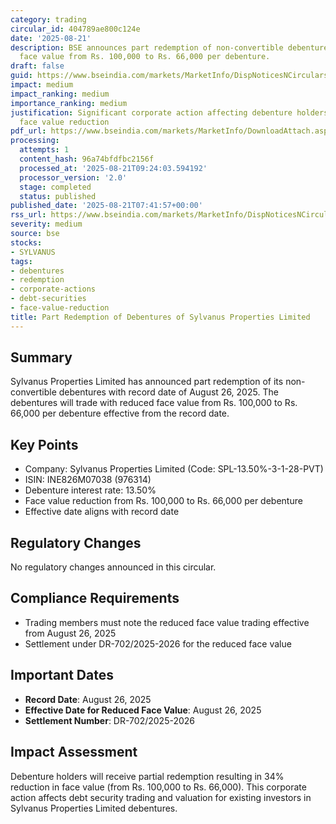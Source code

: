 ```yaml
---
category: trading
circular_id: 404789ae800c124e
date: '2025-08-21'
description: BSE announces part redemption of non-convertible debentures with reduced
  face value from Rs. 100,000 to Rs. 66,000 per debenture.
draft: false
guid: https://www.bseindia.com/markets/MarketInfo/DispNoticesNCirculars.aspx?Noticeid={FE1A2EE8-01FC-43C1-84A2-BC49ED339DA8}&noticeno=20250821-5&dt=08/21/2025&icount=5&totcount=10&flag=0
impact: medium
impact_ranking: medium
importance_ranking: medium
justification: Significant corporate action affecting debenture holders with substantial
  face value reduction
pdf_url: https://www.bseindia.com/markets/MarketInfo/DownloadAttach.aspx?id=20250821-5&attachedId=
processing:
  attempts: 1
  content_hash: 96a74bfdfbc2156f
  processed_at: '2025-08-21T09:24:03.594192'
  processor_version: '2.0'
  stage: completed
  status: published
published_date: '2025-08-21T07:41:57+00:00'
rss_url: https://www.bseindia.com/markets/MarketInfo/DispNoticesNCirculars.aspx?Noticeid={FE1A2EE8-01FC-43C1-84A2-BC49ED339DA8}&noticeno=20250821-5&dt=08/21/2025&icount=5&totcount=10&flag=0
severity: medium
source: bse
stocks:
- SYLVANUS
tags:
- debentures
- redemption
- corporate-actions
- debt-securities
- face-value-reduction
title: Part Redemption of Debentures of Sylvanus Properties Limited
---
```


## Summary

Sylvanus Properties Limited has announced part redemption of its non-convertible debentures with record date of August 26, 2025. The debentures will trade with reduced face value from Rs. 100,000 to Rs. 66,000 per debenture effective from the record date.

## Key Points

- Company: Sylvanus Properties Limited (Code: SPL-13.50%-3-1-28-PVT)
- ISIN: INE826M07038 (976314)
- Debenture interest rate: 13.50%
- Face value reduction from Rs. 100,000 to Rs. 66,000 per debenture
- Effective date aligns with record date

## Regulatory Changes

No regulatory changes announced in this circular.

## Compliance Requirements

- Trading members must note the reduced face value trading effective from August 26, 2025
- Settlement under DR-702/2025-2026 for the reduced face value

## Important Dates

- **Record Date**: August 26, 2025
- **Effective Date for Reduced Face Value**: August 26, 2025
- **Settlement Number**: DR-702/2025-2026

## Impact Assessment

Debenture holders will receive partial redemption resulting in 34% reduction in face value (from Rs. 100,000 to Rs. 66,000). This corporate action affects debt security trading and valuation for existing investors in Sylvanus Properties Limited debentures.